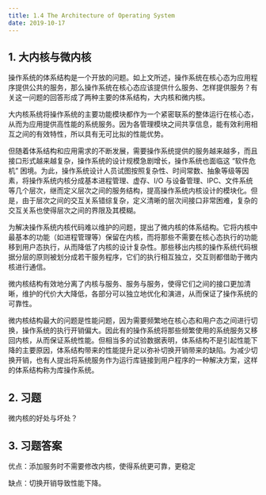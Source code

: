 ```yaml
---
title: 1.4 The Architecture of Operating System
date: 2019-10-17
---
```


## 1. 大内核与微内核

操作系统的体系结构是一个开放的问题。如上文所述，操作系统在核心态为应用程序提供公共的服务，那么操作系统在核心态应该提供什么服务、怎样提供服务？有关这一问题的回答形成了两种主要的体系结构，大内核和微内核。

大内核系统将操作系统的主要功能模块都作为一个紧密联系的整体运行在核心态，从而为应用提供高性能的系统服务。因为各管理模块之间共享信息，能有效利用相互之间的有效特性，所以具有无可比拟的性能优势。

但随着体系结构和应用需求的不断发展，需要操作系统提供的服务越来越多，而且接口形式越来越复杂，操作系统的设计规模急剧增长，操作系统也面临这 “软件危机” 困境。为此，操作系统设计人员试图按照复杂性、时间常数、抽象等级等因素，将操作系统内核分成基本进程管理、虚存、I/O 与设备管理、IPC、文件系统等几个层次，继而定义层次之间的服务结构，提高操作系统内核设计的模块化。但是，由于层次之间的交互关系错综复杂，定义清晰的层次间接口非常困难，复杂的交互关系也使得层次之间的界限及其模糊。

为解决操作系统内核代码难以维护的问题，提出了微内核的体系结构。它将内核中最基本的功能（如进程管理等）保留在内核，而将那些不需要在核心态执行的功能移到用户态执行，从而降低了内核的设计复杂性。那些移出内核的操作系统代码根据分层的原则被划分成若干服务程序，它们的执行相互独立，交互则都借助于微内核进行通信。

微内核结构有效地分离了内核与服务、服务与服务，使得它们之间的接口更加清晰，维护的代价大大降低，各部分可以独立地优化和演进，从而保证了操作系统的可靠性。

微内核结构最大的问题是性能问题，因为需要频繁地在核心态和用户态之间进行切换，操作系统的执行开销偏大。因此有的操作系统将那些频繁使用的系统服务又移回内核，从而保证系统性能。但相当多的试验数据表明，体系结构不是引起性能下降的主要原因，体系结构带来的性能提升足以弥补切换开销带来的缺陷。为减少切换开销，也有人提出将系统服务作为运行库链接到用户程序的一种解决方案，这样的体系结构称为库操作系统。

## 2. 习题

微内核的好处与坏处？

## 3. 习题答案

优点：添加服务时不需要修改内核，使得系统更可靠，更稳定

缺点：切换开销导致性能下降。